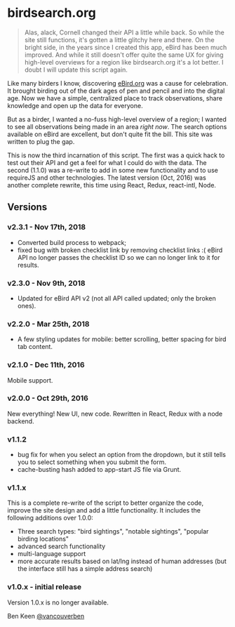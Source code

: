 # birdsearch.org

> Alas, alack, Cornell changed their API a little while back. So while the site still functions, it's gotten a little glitchy here and there. On the bright side, in the years since I created this app, eBird has been much improved. And while it still doesn't offer quite the same UX for giving high-level overviews for a region like birdsearch.org it's a lot better. I doubt I will update this script again.

Like many birders I know, discovering [eBird.org](http://ebird.org) was a cause for celebration. It brought birding 
out of the dark ages of pen and pencil and into the digital age. Now we have a simple, centralized place to track 
observations, share knowledge and open up the data for everyone.

But as a birder, I wanted a no-fuss high-level overview of a region; I wanted to see all observations being made in 
an area <i>right now</i>. The search options available on eBird are excellent, but don't quite fit the bill. This 
site was written to plug the gap. 

This is now the third incarnation of this script. The first was a quick hack to test out their API and get a feel 
for what I could do with the data. The second (1.1.0) was a re-write to add in some new functionality and to use 
requireJS and other technologies. The latest version (Oct, 2016) was another complete rewrite, this time using 
React, Redux, react-intl, Node.

## Versions

### v2.3.1 - Nov 17th, 2018 
- Converted build process to webpack;
- fixed bug with broken checklist link by removing checklist links :( eBird API no longer passes the checklist ID so we
can no longer link to it for results.

### v2.3.0 - Nov 9th, 2018 
- Updated for eBird API v2 (not all API called updated; only the broken ones).

### v2.2.0 - Mar 25th, 2018 
- A few styling updates for mobile: better scrolling, better spacing for bird tab content.

### v2.1.0 - Dec 11th, 2016
Mobile support.

### v2.0.0 - Oct 29th, 2016
New everything! New UI, new code. Rewritten in React, Redux with a node backend.

### v1.1.2
- bug fix for when you select an option from the dropdown, but it still tells you to select something when you submit
the form.
- cache-busting hash added to app-start JS file via Grunt.

### v1.1.x
This is a complete re-write of the script to better organize the code, improve the site design and add a little
functionality. It includes the following additions over 1.0.0:

- Three search types: "bird sightings", "notable sightings", "popular birding locations"
- advanced search functionality
- multi-language support
- more accurate results based on lat/lng instead of human addresses (but the interface still has a simple address
search)

### v1.0.x - initial release
Version 1.0.x is no longer available.


Ben Keen
[@vancouverben](https://twitter.com/#!/vancouverben)
